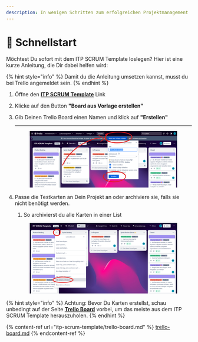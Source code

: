 ```yaml
---
description: In wenigen Schritten zum erfolgreichen Projektmanagement
---
```


# 🚀 Schnellstart

Möchtest Du sofort mit dem ITP SCRUM Template loslegen? Hier ist eine kurze Anleitung, die Dir dabei helfen wird:

{% hint style="info" %}
Damit du die Anleitung umsetzen kannst, musst du bei Trello angemeldet sein.
{% endhint %}

1. Öffne den [**ITP SCRUM Template**](https://trello.com/b/IGeT9eAx/itp-scrum-template) Link
2. Klicke auf den Button **"Board aus Vorlage erstellen"**
3.  Gib Deinen Trello Board einen Namen und klick auf **"Erstellen"**

    ****

    <figure><img src=".gitbook/assets/board aus vorlage erstellen.png" alt=""><figcaption></figcaption></figure>
4.  Passe die Testkarten an Dein Projekt an oder archiviere sie, falls sie nicht benötigt werden.

    1. So archivierst du alle Karten in einer List

    <figure><img src=".gitbook/assets/karten archivieren.png" alt=""><figcaption></figcaption></figure>

{% hint style="info" %}
Achtung: Bevor Du Karten erstellst, schau unbedingt auf der Seite [**Trello Board**](itp-scrum-template/trello-board.md) vorbei, um das meiste aus dem ITP SCRUM Template herauszuholen.
{% endhint %}

{% content-ref url="itp-scrum-template/trello-board.md" %}
[trello-board.md](itp-scrum-template/trello-board.md)
{% endcontent-ref %}
